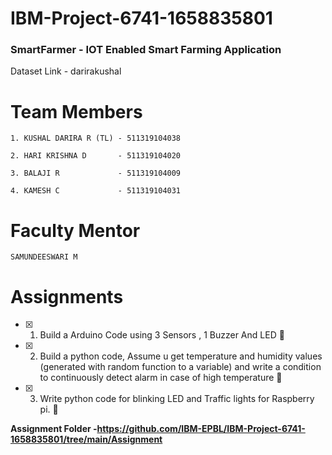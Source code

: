 # IBM-Project-6741-1658835801
### SmartFarmer - IOT Enabled Smart Farming Application
Dataset Link - darirakushal

# Team Members

```
1. KUSHAL DARIRA R (TL) - 511319104038 

2. HARI KRISHNA D       - 511319104020

3. BALAJI R             - 511319104009

4. KAMESH C             - 511319104031
```

# Faculty Mentor

```
SAMUNDEESWARI M
```

# Assignments

- [x] 1. Build a Arduino Code using 3 Sensors , 1 Buzzer And LED :tada:

- [x] 2. Build a python code, Assume u get temperature and humidity values (generated with random function to a variable) and write a 
         condition to continuously detect alarm in case of high temperature :tada:
         
- [x] 3. Write python code for blinking LED and Traffic lights for Raspberry pi. :tada:

**Assignment Folder -https://github.com/IBM-EPBL/IBM-Project-6741-1658835801/tree/main/Assignment**

